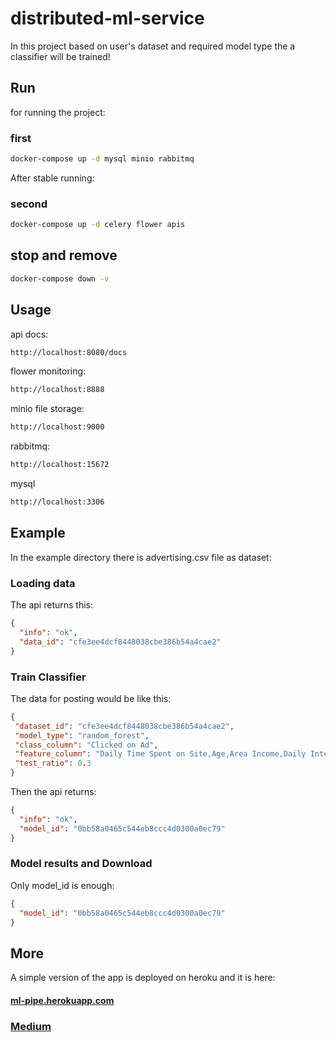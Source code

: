 # distributed-ml-service
In this project based on user's dataset and required model type the a classifier will be trained!

## Run

for running the project:
### first
```bash
docker-compose up -d mysql minio rabbitmq
```
After stable running:
### second
```bash
docker-compose up -d celery flower apis
```
## stop and remove
```bash
docker-compose down -v
```

## Usage
api docs:
```bash
http://localhost:8080/docs
```
flower monitoring:
```bash
http://localhost:8888
```
minio file storage:
```bash
http://localhost:9000
```
rabbitmq:
```bash
http://localhost:15672
```
mysql
```bash
http://localhost:3306
```
## Example
In the example directory there is advertising.csv file as dataset:
### Loading data
The api returns this:
```json
{
  "info": "ok",
  "data_id": "cfe3ee4dcf8448038cbe386b54a4cae2"
}
```
### Train Classifier
The data for posting would be like this:
 ```json
{
  "dataset_id": "cfe3ee4dcf8448038cbe386b54a4cae2",
  "model_type": "random_forest",
  "class_column": "Clicked on Ad",
  "feature_column": "Daily Time Spent on Site,Age,Area Income,Daily Internet Usage,Male",
  "test_ratio": 0.3
}
```
Then the api returns:
```json
{
  "info": "ok",
  "model_id": "0bb58a0465c544eb8ccc4d0300a0ec79"
}
```
### Model results and Download
Only model_id is enough:
```json
{
  "model_id": "0bb58a0465c544eb8ccc4d0300a0ec79"
}
```
## More
A simple version of the app is deployed on heroku and it is here:
#### [ml-pipe.herokuapp.com](https://ml-pipe.herokuapp.com/docs#/)
### [Medium](https://medium.com/@sdamoosavi/ml-microservice-with-nameko-to-implement-a-predictive-maintenance-application-f59d4ed60be3)

